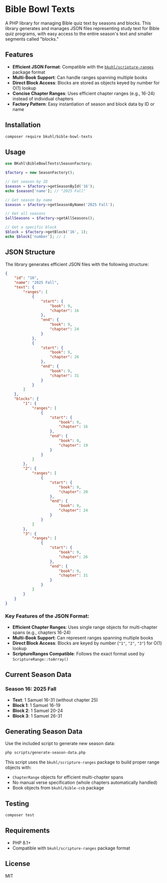 # Bible Bowl Texts

A PHP library for managing Bible quiz text by seasons and blocks. This library generates and manages JSON files representing study text for Bible quiz programs, with easy access to the entire season's text and smaller segments called "blocks."

## Features

- **Efficient JSON Format**: Compatible with the [`bkuhl/scripture-ranges`](https://github.com/bkuhl/scripture-ranges) package format
- **Multi-Book Support**: Can handle ranges spanning multiple books
- **Direct Block Access**: Blocks are stored as objects keyed by number for O(1) lookup
- **Concise Chapter Ranges**: Uses efficient chapter ranges (e.g., 16-24) instead of individual chapters
- **Factory Pattern**: Easy instantiation of season and block data by ID or name

## Installation

```bash
composer require bkuhl/bible-bowl-texts
```

## Usage

```php
use BKuhl\BibleBowlTexts\SeasonFactory;

$factory = new SeasonFactory();

// Get season by ID
$season = $factory->getSeasonById('16');
echo $season['name']; // "2025 Fall"

// Get season by name
$season = $factory->getSeasonByName('2025 Fall');

// Get all seasons
$allSeasons = $factory->getAllSeasons();

// Get a specific block
$block = $factory->getBlock('16', 1);
echo $block['number']; // 1
```

## JSON Structure

The library generates efficient JSON files with the following structure:

```json
{
    "id": "16",
    "name": "2025 Fall",
    "text": {
        "ranges": [
            {
                "start": {
                    "book": 9,
                    "chapter": 16
                },
                "end": {
                    "book": 9,
                    "chapter": 24
                }
            },
            {
                "start": {
                    "book": 9,
                    "chapter": 26
                },
                "end": {
                    "book": 9,
                    "chapter": 31
                }
            }
        ]
    },
    "blocks": {
        "1": {
            "ranges": [
                {
                    "start": {
                        "book": 9,
                        "chapter": 16
                    },
                    "end": {
                        "book": 9,
                        "chapter": 19
                    }
                }
            ]
        },
        "2": {
            "ranges": [
                {
                    "start": {
                        "book": 9,
                        "chapter": 20
                    },
                    "end": {
                        "book": 9,
                        "chapter": 24
                    }
                }
            ]
        },
        "3": {
            "ranges": [
                {
                    "start": {
                        "book": 9,
                        "chapter": 26
                    },
                    "end": {
                        "book": 9,
                        "chapter": 31
                    }
                }
            ]
        }
    }
}
```

### Key Features of the JSON Format:

- **Efficient Chapter Ranges**: Uses single range objects for multi-chapter spans (e.g., chapters 16-24)
- **Multi-Book Support**: Can represent ranges spanning multiple books
- **Direct Block Access**: Blocks are keyed by number (`"1"`, `"2"`, `"3"`) for O(1) lookup
- **ScriptureRanges Compatible**: Follows the exact format used by `ScriptureRange::toArray()`

## Current Season Data

### Season 16: 2025 Fall
- **Text**: 1 Samuel 16-31 (without chapter 25)
- **Block 1**: 1 Samuel 16-19
- **Block 2**: 1 Samuel 20-24  
- **Block 3**: 1 Samuel 26-31

## Generating Season Data

Use the included script to generate new season data:

```bash
php scripts/generate-season-data.php
```

This script uses the `bkuhl/scripture-ranges` package to build proper range objects with:
- `ChapterRange` objects for efficient multi-chapter spans
- No manual verse specification (whole chapters automatically handled)
- Book objects from `bkuhl/bible-csb` package

## Testing

```bash
composer test
```

## Requirements

- PHP 8.1+
- Compatible with `bkuhl/scripture-ranges` package format

## License

MIT 